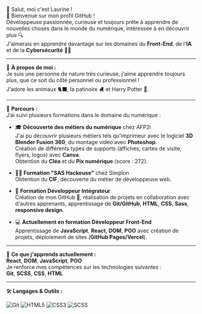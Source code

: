 👋 Salut, moi c'est Laurine !  
🌟 Bienvenue sur mon profil GitHub !  
Développeuse passionnée, curieuse et toujours prête à apprendre de nouvelles choses dans le monde du numérique, intéressée à en découvrir plus 🔍  
J'aimerais en apprendre davantage sur les domaines du **Front-End**, de l'**IA** et de la **Cybersécurité** 🤖🔐

---

🚀 **À propos de moi :**  
Je suis une personne de nature très curieuse, j'aime apprendre toujours plus, que ce soit du côté personnel ou professionnel !  
J'adore les animaux 🐈‍⬛, la patinoire ⛸️ et Harry Potter 🐍.

---

🔭 **Parcours :**  
J’ai suivi plusieurs formations dans le domaine du numérique :

- 🎓 **Découverte des métiers du numérique** chez AFP2i  
  J'ai pu découvrir plusieurs métiers tels qu'imprimeur avec le logiciel **3D Blender Fusion 360**, du montage vidéo avec **Photoshop**.  
  Création de différents types de supports (affiches, cartes de visite, flyers, logos) avec **Canva**.  
  Obtention du **Cléa** et du **Pix numérique** (score : 272).

- 👩‍💻 **Formation "SAS Hackeuse"** chez Simplon  
  Obtention du **CIF**, découverte du métier de développeuse web.

- 🧩 **Formation Développeur Intégrateur**  
  Création de mon GitHub 🤗, réalisation de projets en collaboration avec d'autres apprenants, apprentissage de **Git/GitHub**, **HTML**, **CSS**, **Sass**, **responsive design**.

- 💻 **Actuellement en formation Développeur Front-End**  
  Apprentissage de **JavaScript**, **React**, **DOM**, **POO** avec création de projets, déploiement de sites (**GitHub Pages/Vercel**).

---

🌱 **Ce que j'apprends actuellement :**  
**React**, **DOM**, **JavaScript**, **POO**  
Je renforce mes compétences sur les technologies suivantes :  
**Git**, **SCSS**, **CSS**, **HTML**

---

🛠️ **Langages & Outils :**

![Git](https://img.shields.io/badge/-Git-333333?style=flat&logo=git)
![HTML5](https://img.shields.io/badge/-HTML5-E34F26?style=flat&logo=html5&logoColor=white)
![CSS3](https://img.shields.io/badge/-CSS3-1572B6?style=flat&logo=css3&logoColor=white)
![SCSS](https://img.shields.io/badge/-SCSS-CC6699?style=flat&logo=sass&logoColor=white)
